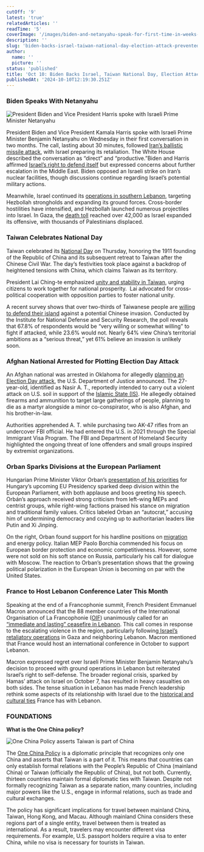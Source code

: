 ```yaml
---
cutOff: '9'
latest: 'true'
relatedArticles: ''
readTime: '5'
coverImage: '/images/biden-and-netanyahu-speak-for-first-time-in-weeks-as-israeli-attack-on-iran-looms-QxMT.webp'
description: ''
slug: 'biden-backs-israel-taiwan-national-day-election-attack-prevented'
author:
  name: ''
  picture: ''
status: 'published'
title: 'Oct 10: Biden Backs Israel, Taiwan National Day, Election Attack Prevented'
publishedAt: '2024-10-10T12:19:30.251Z'
---
```


### Biden Speaks With Netanyahu

![President Biden and Vice President Harris spoke with Israeli Prime Minister Netanyahu](/images/biden-and-netanyahu-speak-for-first-time-in-weeks-as-israeli-attack-on-iran-looms-U0NT.webp)

President Biden and Vice President Kamala Harris spoke with Israeli Prime Minister Benjamin Netanyahu on Wednesday in their first conversation in two months. The call, lasting about 30 minutes, followed [Iran’s ballistic missile attack](https://www.cbsnews.com/news/israel-iran-us-warns-ballistic-missile-attack-amid-idf-ground-operations-lebanon-hezbollah/), with Israel preparing its retaliation. The White House described the conversation as “direct” and “productive.”Biden and Harris affirmed [Israel’s right to defend itself](https://www.cbsnews.com/news/harris-trump-iran-israel-gaza-positions/) but expressed concerns about further escalation in the Middle East. Biden opposed an Israeli strike on Iran’s nuclear facilities, though discussions continue regarding Israel’s potential military actions.

Meanwhile, Israel continued its [operations in southern Lebanon](https://www.politico.eu/article/israel-expand-invasion-south-lebanon/), targeting Hezbollah strongholds and expanding its ground forces. Cross-border hostilities have intensified, and Hezbollah launched numerous projectiles into Israel. In Gaza, the [death toll](https://efe.com/en/latest-news/2024-10-09/gaza-death-toll-exceeds-42000-after-a-year-of-conflict/) reached over 42,000 as Israel expanded its offensive, with thousands of Palestinians displaced.

### Taiwan Celebrates National Day 

Taiwan celebrated its [National Day](https://www.politico.com/news/2024/10/10/taiwan-celebrates-national-day-holiday-against-background-of-chinese-threats-00183192) on Thursday, honoring the 1911 founding of the Republic of China and its subsequent retreat to Taiwan after the Chinese Civil War. The day’s festivities took place against a backdrop of heightened tensions with China, which claims Taiwan as its territory.

President Lai Ching-te emphasized [unity and stability in Taiwan](https://www.taipeitimes.com/News/taiwan/archives/2024/10/10/2003825065), urging citizens to work together for national prosperity.  Lai advocated for cross-political cooperation with opposition parties to foster national unity. 

A recent survey shows that over two-thirds of Taiwanese people are [willing to defend their island](https://www.dw.com/en/most-taiwanese-would-defend-island-against-china-poll-finds/a-70440750) against a potential Chinese invasion. Conducted by the Institute for National Defense and Security Research, the poll reveals that 67.8% of respondents would be “very willing or somewhat willing” to fight if attacked, while 23.6% would not. Nearly 64% view China’s territorial ambitions as a “serious threat,” yet 61% believe an invasion is unlikely soon. 

### Afghan National Arrested for Plotting Election Day Attack

An Afghan national was arrested in Oklahoma for allegedly [planning an Election Day attack](https://www.justice.gov/opa/pr/afghan-national-arrested-plotting-election-day-terrorist-attack-name-isis), the U.S. Department of Justice announced. The 27-year-old, identified as Nasir A. T., reportedly intended to carry out a violent attack on U.S. soil in support of the [Islamic State (IS)](https://www.britannica.com/topic/Islamic-State-in-Iraq-and-the-Levant). He allegedly obtained firearms and ammunition to target large gatherings of people, planning to die as a martyr alongside a minor co-conspirator, who is also Afghan, and his brother-in-law.

Authorities apprehended A. T. while purchasing two AK-47 rifles from an undercover FBI official. He had entered the U.S. in 2021 through the Special Immigrant Visa Program. The FBI and Department of Homeland Security highlighted the ongoing threat of lone offenders and small groups inspired by extremist organizations.

### Orban Sparks Divisions at the European Parliament

Hungarian Prime Minister Viktor Orban’s [presentation of his priorities](https://www.euronews.com/my-europe/2024/10/09/viktor-orban-splits-the-european-parliament-with-presidential-speech) for Hungary’s upcoming EU Presidency sparked deep division within the European Parliament, with both applause and boos greeting his speech. Orbán’s approach received strong criticism from left-wing MEPs and centrist groups, while right-wing factions praised his stance on migration and traditional family values. Critics labeled Orban an “autocrat,” accusing him of undermining democracy and cozying up to authoritarian leaders like Putin and Xi Jinping.

On the right, Orban found support for his hardline positions on [migration](https://www.euronews.com/my-europe/2024/09/06/we-never-let-them-in-hungarys-pm-viktor-orban-demands-new-laws-tackling-migration) and energy policy. Italian MEP Paolo Borchia commended his focus on European border protection and economic competitiveness. However, some were not sold on his soft stance on Russia, particularly his call for dialogue with Moscow. The reaction to Orban’s presentation shows that the growing political polarization in the European Union is becoming on par with the United States.

### France to Host Lebanon Conference Later This Month

Speaking at the end of a Francophonie summit, French President Emmanuel Macron announced that the 88 member countries of the International Organisation of La Francophonie ([OIF](https://www.britannica.com/topic/Organisation-Internationale-de-la-Francophonie)) unanimously called for an [“immediate and lasting” ceasefire in Lebanon](https://www.lemonde.fr/en/international/article/2024/10/06/lebanon-macron-says-88-francophone-countries-call-for-immediate-ceasefire_6728331_4.html). This call comes in response to the escalating violence in the region, particularly following[ Israel’s retaliatory operations](https://www.aljazeera.com/news/liveblog/2024/10/10/live-israel-kills-medics-in-lebanon-as-siege-on-north-gaza-enters-6th-day) in Gaza and neighboring Lebanon. Macron mentioned that France would host an international conference in October to support Lebanon.

Macron expressed regret over Israeli Prime Minister Benjamin Netanyahu’s decision to proceed with ground operations in Lebanon but reiterated Israel’s right to self-defense. The broader regional crisis, sparked by Hamas’ attack on Israel on October 7, has resulted in heavy casualties on both sides. The tense situation in Lebanon has made French leadership rethink some aspects of its relationship with Israel due to the [historical and cultural ties](https://www.middleeasteye.net/news/israels-war-lebanon-can-france-stop-bloodshed) France has with Lebanon.

### FOUNDATIONS 

**What is the One China policy?**

![One China Policy asserts Taiwan is part of China](/images/_taiwan-related-topic-M5OD.webp)

The [One China Policy](https://www.csis.org/analysis/what-us-one-china-policy-and-why-does-it-matter) is a diplomatic principle that recognizes only one China and asserts that Taiwan is a part of it. This means that countries can only establish formal relations with the People’s Republic of China (mainland China) or Taiwan (officially the Republic of China), but not both. Currently, thirteen countries maintain formal diplomatic ties with Taiwan. Despite not formally recognizing Taiwan as a separate nation, many countries, including major powers like the U.S., engage in informal relations, such as trade and cultural exchanges.

The policy has significant implications for travel between mainland China, Taiwan, Hong Kong, and Macau. Although mainland China considers these regions part of a single entity, travel between them is treated as international. As a result, travelers may encounter different visa requirements. For example, U.S. passport holders require a visa to enter China, while no visa is necessary for tourists in Taiwan.
